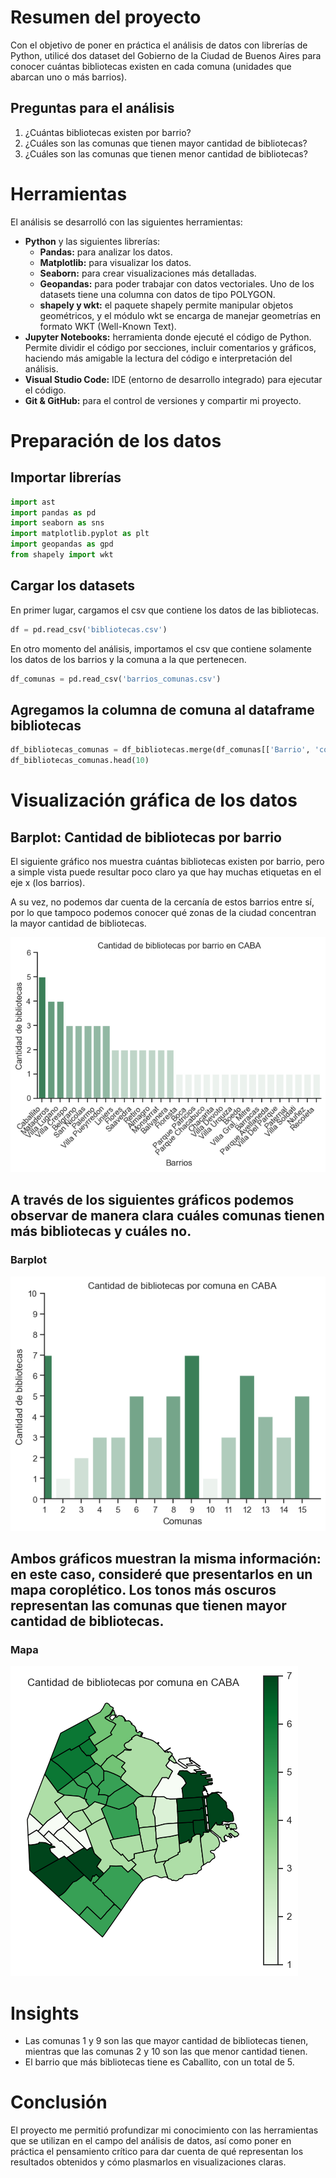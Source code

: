 # Resumen del proyecto
Con el objetivo de poner en práctica el análisis de datos con librerías de Python, utilicé dos dataset del Gobierno de la Ciudad de Buenos Aires para conocer cuántas bibliotecas existen en cada comuna (unidades que abarcan uno o más barrios).

## Preguntas para el análisis
1. ¿Cuántas bibliotecas existen por barrio?
2. ¿Cuáles son las comunas que tienen mayor cantidad de bibliotecas?
3. ¿Cuáles son las comunas que tienen menor cantidad de bibliotecas?

# Herramientas
El análisis se desarrolló con las siguientes herramientas:
- **Python** y las siguientes librerías:
    - **Pandas:** para analizar los datos.
    - **Matplotlib:** para visualizar los datos.
    - **Seaborn:** para crear visualizaciones más detalladas.
    - **Geopandas:** para poder trabajar con datos vectoriales. Uno de los datasets tiene una columna con datos de tipo POLYGON.
    - **shapely y wkt:** el paquete shapely permite manipular objetos geométricos, y el módulo wkt se encarga de manejar geometrías en formato WKT (Well-Known Text).
- **Jupyter Notebooks:** herramienta donde ejecuté el código de Python. Permite dividir el código por secciones, incluir comentarios y gráficos, haciendo más amigable la lectura del código e interpretación del análisis.
- **Visual Studio Code:** IDE (entorno de desarrollo integrado) para ejecutar el código.
- **Git & GitHub:** para el control de versiones y compartir mi proyecto.

# Preparación de los datos
## Importar librerías
```python
import ast 
import pandas as pd
import seaborn as sns
import matplotlib.pyplot as plt
import geopandas as gpd
from shapely import wkt
```
## Cargar los datasets
En primer lugar, cargamos el csv que contiene los datos de las bibliotecas. 
```python
df = pd.read_csv('bibliotecas.csv')
```
En otro momento del análisis, importamos el csv que contiene solamente los datos de los barrios y la comuna a la que pertenecen.
```python
df_comunas = pd.read_csv('barrios_comunas.csv')
```
## Agregamos la columna de comuna al dataframe bibliotecas
```python
df_bibliotecas_comunas = df_bibliotecas.merge(df_comunas[['Barrio', 'comuna']], on='Barrio', how='left')
df_bibliotecas_comunas.head(10)
```

# Visualización gráfica de los datos
## Barplot: Cantidad de bibliotecas por barrio
El siguiente gráfico nos muestra cuántas bibliotecas existen por barrio, pero a simple vista puede resultar poco claro ya que hay muchas etiquetas en el eje x (los barrios).

A su vez, no podemos dar cuenta de la cercanía de estos barrios entre sí, por lo que tampoco podemos conocer qué zonas de la ciudad concentran la mayor cantidad de bibliotecas.

![Cantidad de bibliotecas por barrio](img/barplot_bibliotecas_por_barrio.png)


## A través de los siguientes gráficos podemos observar de manera clara cuáles comunas tienen más bibliotecas y cuáles no. 
### Barplot

![Cantidad de bibliotecas por comuna](img/barplot_bibliotecas_por_comuna.png)

## Ambos gráficos muestran la misma información: en este caso, consideré que presentarlos en un mapa coroplético. Los tonos más oscuros representan las comunas que tienen mayor cantidad de bibliotecas.
### Mapa

![Cantidad de bibliotecas por comuna](img/mapa_bibliotecas_por_comuna.png)


# Insights
- Las comunas 1 y 9 son las que mayor cantidad de bibliotecas tienen, mientras que las comunas 2 y 10 son las que menor cantidad tienen.
- El barrio que más bibliotecas tiene es Caballito, con un total de 5.

# Conclusión
El proyecto me permitió profundizar mi conocimiento con las herramientas que se utilizan en el campo del análisis de datos, así como poner en práctica el pensamiento crítico para dar cuenta de qué representan los resultados obtenidos y cómo plasmarlos en visualizaciones claras.

